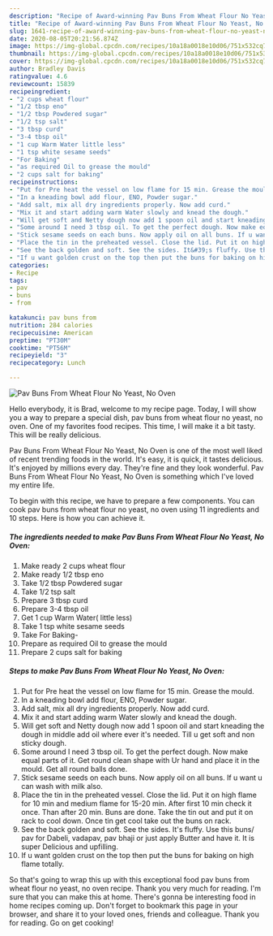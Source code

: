 ```yaml
---
description: "Recipe of Award-winning Pav Buns From Wheat Flour No Yeast, No Oven"
title: "Recipe of Award-winning Pav Buns From Wheat Flour No Yeast, No Oven"
slug: 1641-recipe-of-award-winning-pav-buns-from-wheat-flour-no-yeast-no-oven
date: 2020-08-05T20:21:56.874Z
image: https://img-global.cpcdn.com/recipes/10a18a0018e10d06/751x532cq70/pav-buns-from-wheat-flour-no-yeast-no-oven-recipe-main-photo.jpg
thumbnail: https://img-global.cpcdn.com/recipes/10a18a0018e10d06/751x532cq70/pav-buns-from-wheat-flour-no-yeast-no-oven-recipe-main-photo.jpg
cover: https://img-global.cpcdn.com/recipes/10a18a0018e10d06/751x532cq70/pav-buns-from-wheat-flour-no-yeast-no-oven-recipe-main-photo.jpg
author: Bradley Davis
ratingvalue: 4.6
reviewcount: 15839
recipeingredient:
- "2 cups wheat flour"
- "1/2 tbsp eno"
- "1/2 tbsp Powdered sugar"
- "1/2 tsp salt"
- "3 tbsp curd"
- "3-4 tbsp oil"
- "1 cup Warm Water little less"
- "1 tsp white sesame seeds"
- "For Baking"
- "as required Oil to grease the mould"
- "2 cups salt for baking"
recipeinstructions:
- "Put for Pre heat the vessel on low flame for 15 min. Grease the mould."
- "In a kneading bowl add flour, ENO, Powder sugar."
- "Add salt, mix all dry ingredients properly. Now add curd."
- "Mix it and start adding warm Water slowly and knead the dough."
- "Will get soft and Netty dough now add 1 spoon oil and start kneading the dough in middle add oil where ever it&#39;s needed. Till u get soft and non sticky dough."
- "Some around I need 3 tbsp oil. To get the perfect dough. Now make equal parts of it. Get round clean shape with Ur hand and place it in the mould. Get all round balls done."
- "Stick sesame seeds on each buns. Now apply oil on all buns. If u want u can wash with milk also."
- "Place the tin in the preheated vessel. Close the lid. Put it on high flame for 10 min and medium flame for 15-20 min. After first 10 min check it once. Than after 20 min. Buns are done. Take the tin out and put it on rack to cool down. Once tin get cool take out the buns on rack."
- "See the back golden and soft. See the sides. It&#39;s fluffy. Use this buns/ pav for Dabeli, vadapav, pav bhaji or just apply Butter and have it. It is super Delicious and upfilling."
- "If u want golden crust on the top then put the buns for baking on high flame totally."
categories:
- Recipe
tags:
- pav
- buns
- from

katakunci: pav buns from 
nutrition: 284 calories
recipecuisine: American
preptime: "PT30M"
cooktime: "PT56M"
recipeyield: "3"
recipecategory: Lunch

---
```



![Pav Buns From Wheat Flour No Yeast, No Oven](https://img-global.cpcdn.com/recipes/10a18a0018e10d06/751x532cq70/pav-buns-from-wheat-flour-no-yeast-no-oven-recipe-main-photo.jpg)

Hello everybody, it is Brad, welcome to my recipe page. Today, I will show you a way to prepare a special dish, pav buns from wheat flour no yeast, no oven. One of my favorites food recipes. This time, I will make it a bit tasty. This will be really delicious.



Pav Buns From Wheat Flour No Yeast, No Oven is one of the most well liked of recent trending foods in the world. It's easy, it is quick, it tastes delicious. It's enjoyed by millions every day. They're fine and they look wonderful. Pav Buns From Wheat Flour No Yeast, No Oven is something which I've loved my entire life.


To begin with this recipe, we have to prepare a few components. You can cook pav buns from wheat flour no yeast, no oven using 11 ingredients and 10 steps. Here is how you can achieve it.

<!--inarticleads1-->

##### The ingredients needed to make Pav Buns From Wheat Flour No Yeast, No Oven:

1. Make ready 2 cups wheat flour
1. Make ready 1/2 tbsp eno
1. Take 1/2 tbsp Powdered sugar
1. Take 1/2 tsp salt
1. Prepare 3 tbsp curd
1. Prepare 3-4 tbsp oil
1. Get 1 cup Warm Water( little less)
1. Take 1 tsp white sesame seeds
1. Take For Baking-
1. Prepare as required Oil to grease the mould
1. Prepare 2 cups salt for baking




<!--inarticleads2-->

##### Steps to make Pav Buns From Wheat Flour No Yeast, No Oven:

1. Put for Pre heat the vessel on low flame for 15 min. Grease the mould.
1. In a kneading bowl add flour, ENO, Powder sugar.
1. Add salt, mix all dry ingredients properly. Now add curd.
1. Mix it and start adding warm Water slowly and knead the dough.
1. Will get soft and Netty dough now add 1 spoon oil and start kneading the dough in middle add oil where ever it&#39;s needed. Till u get soft and non sticky dough.
1. Some around I need 3 tbsp oil. To get the perfect dough. Now make equal parts of it. Get round clean shape with Ur hand and place it in the mould. Get all round balls done.
1. Stick sesame seeds on each buns. Now apply oil on all buns. If u want u can wash with milk also.
1. Place the tin in the preheated vessel. Close the lid. Put it on high flame for 10 min and medium flame for 15-20 min. After first 10 min check it once. Than after 20 min. Buns are done. Take the tin out and put it on rack to cool down. Once tin get cool take out the buns on rack.
1. See the back golden and soft. See the sides. It&#39;s fluffy. Use this buns/ pav for Dabeli, vadapav, pav bhaji or just apply Butter and have it. It is super Delicious and upfilling.
1. If u want golden crust on the top then put the buns for baking on high flame totally.




So that's going to wrap this up with this exceptional food pav buns from wheat flour no yeast, no oven recipe. Thank you very much for reading. I'm sure that you can make this at home. There's gonna be interesting food in home recipes coming up. Don't forget to bookmark this page in your browser, and share it to your loved ones, friends and colleague. Thank you for reading. Go on get cooking!
